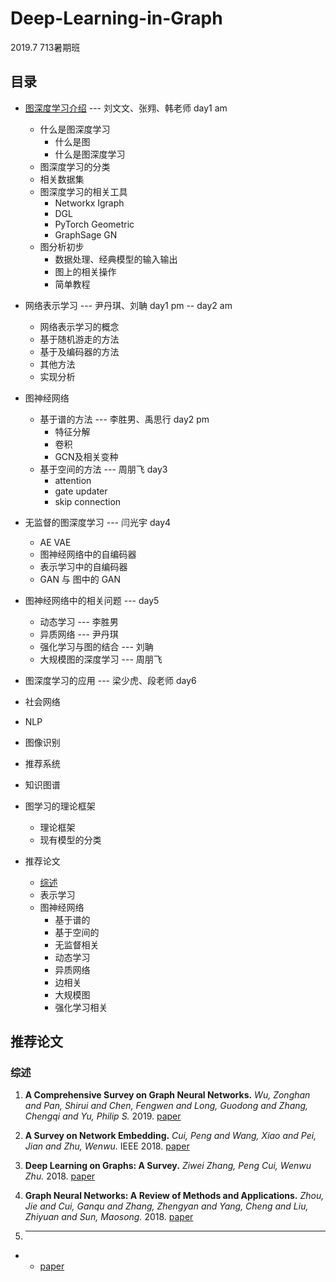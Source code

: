 # Deep-Learning-in-Graph
2019.7  713暑期班


## 目录
* [图深度学习介绍](#图深度学习介绍)  ---  刘文文、张翙、韩老师  day1 am
  * 什么是图深度学习
    * 什么是图
    * 什么是图深度学习
  * 图深度学习的分类
  * 相关数据集
  * 图深度学习的相关工具
    * Networkx Igraph
    * DGL
    * PyTorch Geometric
    * GraphSage GN 
  * 图分析初步
    * 数据处理、经典模型的输入输出
    * 图上的相关操作
    * 简单教程
* 网络表示学习   ---   尹丹琪、刘聃  day1 pm -- day2 am 
  * 网络表示学习的概念
  * 基于随机游走的方法
  * 基于及编码器的方法
  * 其他方法
  * 实现分析
* 图神经网络
  * 基于谱的方法  ---   李胜男、禹思行  day2 pm
    * 特征分解
    * 卷积
    * GCN及相关变种
  * 基于空间的方法   ---  周朋飞  day3
    * attention 
    * gate updater
    * skip connection
* 无监督的图深度学习  ---  闫光宇 day4
  * AE VAE
  * 图神经网络中的自编码器
  * 表示学习中的自编码器
  * GAN 与 图中的 GAN
* 图神经网络中的相关问题  --- day5
  * 动态学习  ---  李胜男
  * 异质网络  ---  尹丹琪
  * 强化学习与图的结合 --- 刘聃
  * 大规模图的深度学习 --- 周朋飞
*  图深度学习的应用 ---  梁少虎、段老师 day6
  * 社会网络
  * NLP
  * 图像识别
  * 推荐系统
  * 知识图谱
* 图学习的理论框架
  * 理论框架
  * 现有模型的分类
   
* 推荐论文
  * [综述](#综述)
  * 表示学习
  * 图神经网络
    * 基于谱的
    * 基于空间的
    * 无监督相关
    * 动态学习
    * 异质网络
    * 边相关
    * 大规模图
    * 强化学习相关
  
  

## 推荐论文
### 综述
1. **A Comprehensive Survey on Graph Neural Networks.**
*Wu, Zonghan and Pan, Shirui and Chen, Fengwen and Long, Guodong and Zhang, Chengqi and Yu, Philip S.* 2019. [paper](https://arxiv.org/pdf/1901.00596)

1. **A Survey on Network Embedding.**
*Cui, Peng and Wang, Xiao and Pei, Jian and Zhu, Wenwu.* IEEE 2018. [paper](http://pengcui.thumedialab.com/papers/NetworkEmbeddingSurvey.pdf)

1. **Deep Learning on Graphs: A Survey.**
*Ziwei Zhang, Peng Cui, Wenwu Zhu.* 2018. [paper](https://arxiv.org/pdf/1812.04202.pdf)

1. **Graph Neural Networks: A Review of Methods and Applications.**
*Zhou, Jie and Cui, Ganqu and Zhang, Zhengyan and Yang, Cheng and Liu, Zhiyuan and Sun, Maosong.* 2018. [paper](https://arxiv.org/pdf/1812.08434)

1. ** **
* * [paper]()

